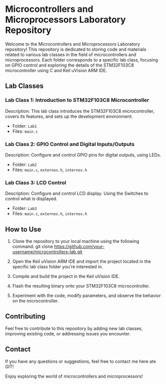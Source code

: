 # Microcontrollers and Microprocessors Laboratory Repository

Welcome to the Microcontrollers and Microprocessors Laboratory repository! This repository is dedicated to storing code and materials related to various lab classes in the field of microcontrollers and microprocessors. Each folder corresponds to a specific lab class, focusing on GPIO control and exploring the details of the STM32F103C8 microcontroller using C and Keil uVision ARM IDE.

## Lab Classes

### Lab Class 1: Introduction to STM32F103C8 Microcontroller

Description: This lab class introduces the STM32F103C8 microcontroller, covers its features, and sets up the development environment.

- Folder: `Lab1`
- Files: `main.c`

### Lab Class 2: GPIO Control and Digital Inputs/Outputs

Description: Configure and control GPIO pins for digital outputs, using LEDs.

- Folder: `Lab2`
- Files: `main.c`, `externos.h`, `internos.h`

### Lab Class 3: LCD Control

Description: Configure and control LCD display. Using the Switches to control what is displayed.
- Folder: `Lab3`
- Files: `main.c`, `externos.h`, `internos.h`

## How to Use

1. Clone the repository to your local machine using the following command:
git clone https://github.com/your-username/microcontrollers-lab.git


2. Open the Keil uVision ARM IDE and import the project located in the specific lab class folder you're interested in.

3. Compile and build the project in the Keil uVision IDE.

4. Flash the resulting binary onto your STM32F103C8 microcontroller.

5. Experiment with the code, modify parameters, and observe the behavior on the microcontroller.

## Contributing

Feel free to contribute to this repository by adding new lab classes, improving existing code, or addressing issues you encounter.

## Contact

If you have any questions or suggestions, feel free to contact me here ate GIT!

Enjoy exploring the world of microcontrollers and microprocessors!
